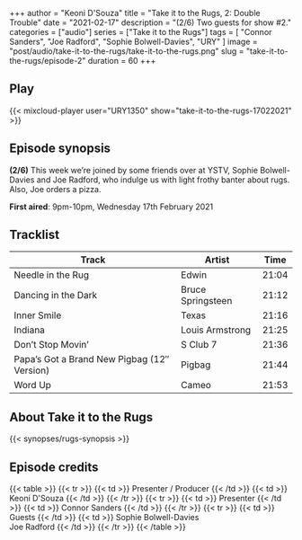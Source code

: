 +++
author = "Keoni D'Souza"
title = "Take it to the Rugs, 2: Double Trouble"
date = "2021-02-17"
description = "(2/6) Two guests for show #2."
categories = ["audio"]
series = ["Take it to the Rugs"]
tags = [
    "Connor Sanders",
    "Joe Radford",
    "Sophie Bolwell-Davies",
    "URY"
]
image = "post/audio/take-it-to-the-rugs/take-it-to-the-rugs.png"
slug = "take-it-to-the-rugs/episode-2"
duration = 60
+++

## Play

{{< mixcloud-player user="URY1350" show="take-it-to-the-rugs-17022021" >}}

## Episode synopsis

**(2/6)** This week we’re joined by some friends over at YSTV, Sophie Bolwell-Davies and Joe Radford, who indulge us with light frothy banter about rugs. Also, Joe orders a pizza.

**First aired**: 9pm-10pm, Wednesday 17th February 2021

## Tracklist

| Track                                       | Artist            | Time  |
|---------------------------------------------|-------------------|-------|
| Needle in the Rug                           | Edwin             | 21:04 |
| Dancing in the Dark                         | Bruce Springsteen | 21:12 |
| Inner Smile                                 | Texas             | 21:16 |
| Indiana                                     | Louis Armstrong   | 21:25 |
| Don’t Stop Movin’                           | S Club 7          | 21:36 |
| Papa’s Got a Brand New Pigbag (12″ Version) | Pigbag            | 21:44 |
| Word Up                                     | Cameo             | 21:53 |

## About Take it to the Rugs

{{< synopses/rugs-synopsis >}}

## Episode credits

{{< table >}}
    {{< tr >}}
        {{< td >}}
            Presenter / Producer
        {{< /td >}}
        {{< td >}}
            Keoni D'Souza
        {{< /td >}}
    {{< /tr >}}
    {{< tr >}}
        {{< td >}}
            Presenter
        {{< /td >}}
        {{< td >}}
            Connor Sanders
        {{< /td >}}
    {{< /tr >}}
    {{< tr >}}
        {{< td >}}
            Guests
        {{< /td >}}
        {{< td >}}
            Sophie Bolwell-Davies<br>Joe Radford
        {{< /td >}}
    {{< /tr >}}
{{< /table >}}